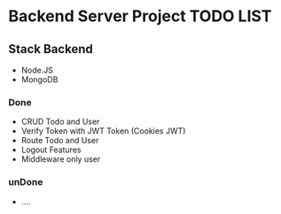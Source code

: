 # Backend Server Project TODO LIST

## Stack Backend

- Node.JS
- MongoDB

### Done

- CRUD Todo and User
- Verify Token with JWT Token (Cookies JWT)
- Route Todo and User
- Logout Features
- Middleware only user

### unDone

- ....
